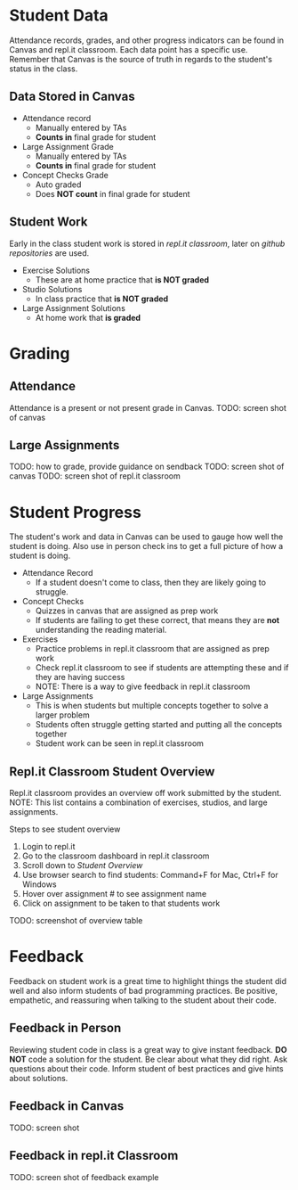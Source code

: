 # Student Data
Attendance records, grades, and other progress indicators can be found in Canvas and repl.it classroom. Each data point has a specific use. Remember that Canvas is the source of truth in regards to the student's status in the class.

## Data Stored in Canvas
* Attendance record
  * Manually entered by TAs  
  * **Counts in** final grade for student
* Large Assignment Grade
  * Manually entered by TAs
  * **Counts in** final grade for student
* Concept Checks Grade
  * Auto graded
  * Does **NOT count** in final grade for student

## Student Work
Early in the class student work is stored in *repl.it classroom*, later on *github repositories* are used.
* Exercise Solutions
  * These are at home practice that **is NOT graded**
* Studio Solutions
  * In class practice that **is NOT graded**
* Large Assignment Solutions
  * At home work that **is graded**


# Grading
## Attendance
Attendance is a present or not present grade in Canvas.
TODO: screen shot of canvas

## Large Assignments
TODO: how to grade, provide guidance on sendback
TODO: screen shot of canvas
TODO: screen shot of repl.it classroom


# Student Progress
The student's work and data in Canvas can be used to gauge how well the student is doing. Also use in person check ins to get a full picture of how a student is doing.
* Attendance Record
  * If a student doesn't come to class, then they are likely going to struggle.
* Concept Checks
  * Quizzes in canvas that are assigned as prep work
  * If students are failing to get these correct, that means they are **not** understanding the reading material.
* Exercises
  * Practice problems in repl.it classroom that are assigned as prep work
  * Check repl.it classroom to see if students are attempting these and if they are having success
  * NOTE: There is a way to give feedback in repl.it classroom
* Large Assignments
  * This is when students but multiple concepts together to solve a larger problem
  * Students often struggle getting started and putting all the concepts together
  * Student work can be seen in repl.it classroom

## Repl.it Classroom Student Overview
Repl.it classroom provides an overview off work submitted by the student. NOTE: This list contains a combination of exercises, studios, and large assignments.

Steps to see student overview
1. Login to repl.it
1. Go to the classroom dashboard in repl.it classroom
1. Scroll down to *Student Overview*
1. Use browser search to find students: Command+F for Mac, Ctrl+F for Windows
1. Hover over assignment # to see assignment name
1. Click on assignment to be taken to that students work

TODO: screenshot of overview table


# Feedback
Feedback on student work is a great time to highlight things the student did well and also inform students of bad programming practices. Be positive, empathetic, and reassuring when talking to the student about their code.

## Feedback in Person
Reviewing student code in class is a great way to give instant feedback. **DO NOT** code a solution for the student. Be clear about what they did right. Ask questions about their code. Inform student of best practices and give hints about solutions.

## Feedback in Canvas
TODO: screen shot

## Feedback in repl.it Classroom
TODO: screen shot of feedback example